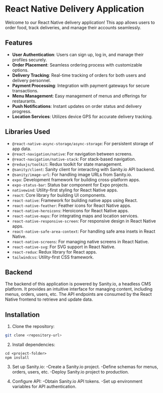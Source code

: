 # React Native Delivery Application

Welcome to our React Native delivery application! This app allows users to order food, track deliveries, and manage their accounts seamlessly.

## Features

- **User Authentication**: Users can sign up, log in, and manage their profiles securely.
- **Order Placement**: Seamless ordering process with customizable options.
- **Delivery Tracking**: Real-time tracking of orders for both users and delivery personnel.
- **Payment Processing**: Integration with payment gateways for secure transactions.
- **Menu Management**: Easy management of menus and offerings for restaurants.
- **Push Notifications**: Instant updates on order status and delivery progress.
- **Location Services**: Utilizes device GPS for accurate delivery tracking.

## Libraries Used

- `@react-native-async-storage/async-storage`: For persistent storage of app data.
- `@react-navigation/native`: For navigation between screens.
- `@react-navigation/native-stack`: For stack-based navigation.
- `@reduxjs/toolkit`: Redux toolkit for state management.
- `@sanity/client`: Sanity client for interacting with Sanity.io API backend.
- `@sanity/image-url`: For handling image URLs from Sanity.io.
- `expo`: Development framework for building cross-platform apps.
- `expo-status-bar`: Status bar component for Expo projects.
- `nativewind`: Utility-first styling for React Native apps.
- `react`: Core library for building UI components.
- `react-native`: Framework for building native apps using React.
- `react-native-feather`: Feather icons for React Native apps.
- `react-native-heroicons`: Heroicons for React Native apps.
- `react-native-maps`: For integrating maps and location services.
- `react-native-responsive-screen`: For responsive design in React Native apps.
- `react-native-safe-area-context`: For handling safe area insets in React Native.
- `react-native-screens`: For managing native screens in React Native.
- `react-native-svg`: For SVG support in React Native.
- `react-redux`: Redux library for React apps.
- `tailwindcss`: Utility-first CSS framework.

## Backend

The backend of this application is powered by Sanity.io, a headless CMS platform. It provides an intuitive interface for managing content, including menus, orders, users, etc. The API endpoints are consumed by the React Native frontend to retrieve and update data.

## Installation

1. Clone the repository:

```bash
git clone <repository-url>
```

2. Install dependencies:
```
cd <project-folder>
npm install
```

3. Set up Sanity.io:
-Create a Sanity.io project.
-Define schemas for menus, orders, users, etc.
-Deploy Sanity.io project to production.

4. Configure API:
  -Obtain Sanity.io API tokens.
  -Set up environment variables for API authentication.
   
